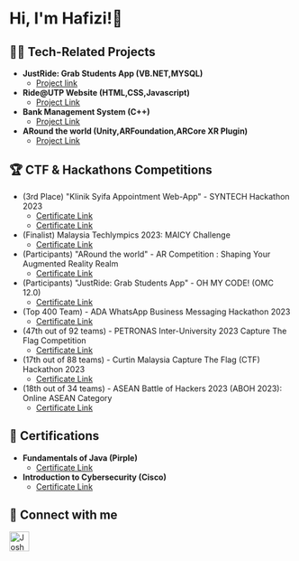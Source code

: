 <h1>Hi, I'm Hafizi!👋 <br/>

<h2>👨‍💻 Tech-Related Projects</h2>

- <b>JustRide: Grab Students App (VB.NET,MYSQL)</b>
  - [Project link](https://github.com/Hafizii)
- <b>Ride@UTP Website (HTML,CSS,Javascript)</b>
  - [Project Link](https://github.com/Hafizii)
- <b>Bank Management System (C++)</b>
  - [Project Link](https://github.com/Hafizii)
- <b>ARound the world (Unity,ARFoundation,ARCore XR Plugin)</b>
  - [Project Link](https://github.com/Hafizii)

<!---
-<b>Portfolio Website (HTML,CSS,Javascript,ReactJS)</b>
-->

<h2>🏆 CTF & Hackathons Competitions</h2>

- (3rd Place) "Klinik Syifa Appointment Web-App" - SYNTECH Hackathon 2023
  - [Certificate Link](https://utpmy-my.sharepoint.com/:b:/g/personal/ahmad_22007490_utp_edu_my/EZC3i2GouLVCjsKSiPxxPbUBiNJAimBduGc61RV44lS73A)
  - [Certificate Link](https://utpmy-my.sharepoint.com/:b:/g/personal/ahmad_22007490_utp_edu_my/EbeINuXTRfxKg-3mLS4mXzQBrcAhIFKZOW2ufu86vNPS1A)
- (Finalist) Malaysia Techlympics 2023: MAICY Challenge
  - [Certificate Link](https://github.com/Hafizii)
- (Participants) "ARound the world" - AR Competition : Shaping Your Augmented Reality Realm
  - [Certificate Link](https://github.com/Hafizii)
- (Participants) "JustRide: Grab Students App" - OH MY CODE! (OMC 12.0)
  - [Certificate Link](https://github.com/Hafizii)
- (Top 400 Team) - ADA WhatsApp Business Messaging Hackathon 2023
  - [Certificate Link](https://github.com/Hafizii)
- (47th out of 92 teams) - PETRONAS Inter-University 2023 Capture The Flag Competition
  - [Certificate Link](https://utpmy-my.sharepoint.com/:b:/g/personal/ahmad_22007490_utp_edu_my/EZAGLUh1eJNCufUwe6gQ3rwBiIz8tD8MPiHt_2-IOuVVew)
- (17th out of 88 teams) - Curtin Malaysia Capture The Flag (CTF) Hackathon 2023
  - [Certificate Link](https://utpmy-my.sharepoint.com/:i:/g/personal/ahmad_22007490_utp_edu_my/EeoQ-S3F5hBCgGMt_BahMR8BuNUAwEtUdGTvNN1l5BphBQ?e=NUe5KT)
- (18th out of 34 teams) - ASEAN Battle of Hackers 2023 (ABOH 2023): Online ASEAN Category
  - [Certificate Link](https://utpmy-my.sharepoint.com/:b:/g/personal/ahmad_22007490_utp_edu_my/EQixPSgAfeRKuGuq6uW8SRMBUfg_DSVGUmuc4ijCXq30Vw?e=TLbfAJ)



<h2>📜 Certifications</h2>

- <b>Fundamentals of Java (Pirple)</b>
  - [Certificate Link](https://utpmy-my.sharepoint.com/:b:/g/personal/ahmad_22007490_utp_edu_my/EebjcWs0j01Nm-UsV_SHcGwBFSieknohO_0jzdVyFLzbSw?e=qUaO0H)
- <b>Introduction to Cybersecurity (Cisco)</b>
  - [Certificate Link](https://utpmy-my.sharepoint.com/:b:/g/personal/ahmad_22007490_utp_edu_my/EeExn8gSXPJEoNfkg8HGrNMBKG2kFD_GwciYB6jBwDCzkQ?e=BlaJOK)



<h2> 🤳 Connect with me</h2>

[<img align="left" alt="JoshMadakor | LinkedIn" width="35px" src="https://cdn.jsdelivr.net/npm/simple-icons@v3/icons/linkedin.svg" />][linkedin]

[linkedin]: https://www.linkedin.com/in/hafizisapie/

